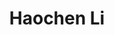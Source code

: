---
# Display name

title: Haochen Li
user_groups: ["Graduated Post-Doc"]



organizations:
- name: 2016.07-2018.6 

Interests:
- Computational Mathematics，Machine learning for Weather forecasts

---